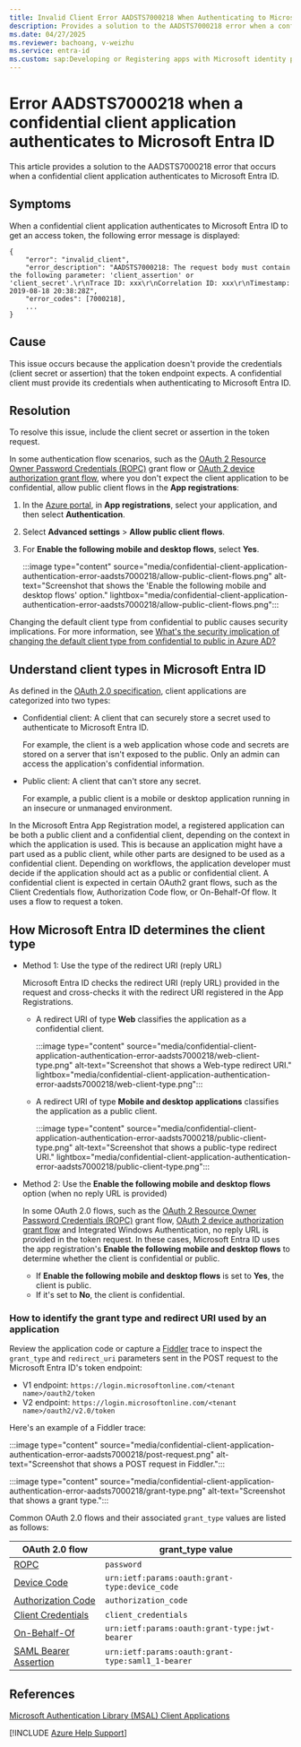 ```yaml
---
title: Invalid Client Error AADSTS7000218 When Authenticating to Microsoft Entra ID
description: Provides a solution to the AADSTS7000218 error when a confidential client application authenticates to Microsoft Entra ID.
ms.date: 04/27/2025
ms.reviewer: bachoang, v-weizhu
ms.service: entra-id
ms.custom: sap:Developing or Registering apps with Microsoft identity platform
---
```


# Error AADSTS7000218 when a confidential client application authenticates to Microsoft Entra ID

This article provides a solution to the AADSTS7000218 error that occurs when a confidential client application authenticates to Microsoft Entra ID.

## Symptoms

When a confidential client application authenticates to Microsoft Entra ID to get an access token, the following error message is displayed:

```output
{
    "error": "invalid_client",
    "error_description": "AADSTS7000218: The request body must contain the following parameter: 'client_assertion' or 'client_secret'.\r\nTrace ID: xxx\r\nCorrelation ID: xxx\r\nTimestamp: 2019-08-18 20:38:28Z",
    "error_codes": [7000218],
    ...
}
```

## Cause

This issue occurs because the application doesn't provide the credentials (client secret or assertion) that the token endpoint expects. A confidential client must provide its credentials when authenticating to Microsoft Entra ID.

## Resolution

To resolve this issue, include the client secret or assertion in the token request.

In some authentication flow scenarios, such as the [OAuth 2 Resource Owner Password Credentials (ROPC)](/entra/identity-platform/v2-oauth-ropc) grant flow or [OAuth 2 device authorization grant flow](/entra/identity-platform/v2-oauth2-device-code), where you don't expect the client application to be confidential, allow public client flows in the **App registrations**:

1. In the [Azure portal](https://portal.azure.com/), in **App registrations**, select your application, and then select **Authentication**.
2. Select **Advanced settings** > **Allow public client flows**.
3. For **Enable the following mobile and desktop flows**, select **Yes**.

    :::image type="content" source="media/confidential-client-application-authentication-error-aadsts7000218/allow-public-client-flows.png" alt-text="Screenshot that shows the 'Enable the following mobile and desktop flows' option." lightbox="media/confidential-client-application-authentication-error-aadsts7000218/allow-public-client-flows.png":::

Changing the default client type from confidential to public causes security implications. For more information, see [What's the security implication of changing the default client type from confidential to public in Azure AD?](https://blogs.aaddevsup.xyz/2020/09/whats-the-security-implication-of-changing-the-default-client-type-from-confidential-to-public-in-azure-ad/)

## Understand client types in Microsoft Entra ID

As defined in the [OAuth 2.0 specification](https://tools.ietf.org/html/rfc6749), client applications are categorized into two types:

- Confidential client: A client that can securely store a secret used to authenticate to Microsoft Entra ID.

    For example, the client is a web application whose code and secrets are stored on a server that isn't exposed to the public. Only an admin can access the application's confidential information.
- Public client: A client that can't store any secret.

    For example, a public client is a mobile or desktop application running in an insecure or unmanaged environment.

In the Microsoft Entra App Registration model, a registered application can be both a public client and a confidential client, depending on the context in which the application is used. This is because an application might have a part used as a public client, while other parts are designed to be used as a confidential client. Depending on workflows, the application developer must decide if the application should act as a public or confidential client. A confidential client is expected in certain OAuth2 grant flows, such as the Client Credentials flow, Authorization Code flow, or On-Behalf-Of flow. It uses a flow to request a token.

## How Microsoft Entra ID determines the client type

- Method 1: Use the type of the redirect URI (reply URL)

    Microsoft Entra ID checks the redirect URI (reply URL) provided in the request and cross-checks it with the redirect URI registered in the App Registrations.
    - A redirect URI of type **Web** classifies the application as a confidential client.
    
        :::image type="content" source="media/confidential-client-application-authentication-error-aadsts7000218/web-client-type.png" alt-text="Screenshot that shows a Web-type redirect URI." lightbox="media/confidential-client-application-authentication-error-aadsts7000218/web-client-type.png":::
    - A redirect URI of type **Mobile and desktop applications** classifies the application as a public client.
    
       :::image type="content" source="media/confidential-client-application-authentication-error-aadsts7000218/public-client-type.png" alt-text="Screenshot that shows a public-type redirect URI." lightbox="media/confidential-client-application-authentication-error-aadsts7000218/public-client-type.png":::

- Method 2: Use the **Enable the following mobile and desktop flows** option (when no reply URL is provided)

    In some OAuth 2.0 flows, such as the [OAuth 2 Resource Owner Password Credentials (ROPC)](/azure/active-directory/develop/v2-oauth-ropc) grant flow, [OAuth 2 device authorization grant flow](/entra/identity-platform/v2-oauth2-device-code) and Integrated Windows Authentication, no reply URL is provided in the token request. In these cases, Microsoft Entra ID uses the app registration's **Enable the following mobile and desktop flows** to determine whether the client is confidential or public.

    - If **Enable the following mobile and desktop flows** is set to **Yes**, the client is public.
    - If it's set to **No**, the client is confidential.

### How to identify the grant type and redirect URI used by an application

Review the application code or capture a [Fiddler](https://blogs.aaddevsup.xyz/2018/09/capture-https-traffic-with-http-fiddler/) trace to inspect the `grant_type` and `redirect_uri` parameters sent in the POST request to the Microsoft Entra ID's token endpoint:

- V1 endpoint: `https://login.microsoftonline.com/<tenant name>/oauth2/token`
- V2 endpoint: `https://login.microsoftonline.com/<tenant name>/oauth2/v2.0/token`

Here's an example of a Fiddler trace:

:::image type="content" source="media/confidential-client-application-authentication-error-aadsts7000218/post-request.png" alt-text="Screenshot that shows a POST request in Fiddler.":::

:::image type="content" source="media/confidential-client-application-authentication-error-aadsts7000218/grant-type.png" alt-text="Screenshot that shows a grant type.":::

Common OAuth 2.0 flows and their associated `grant_type` values are listed as follows:

| OAuth 2.0 flow | grant_type value |
| --- | --- |
| [ROPC](/entra/identity-platform/v2-oauth-ropc) | `password` |
| [Device Code](/entra/identity-platform/v2-oauth2-device-code) | `urn:ietf:params:oauth:grant-type:device_code` |
| [Authorization Code](/entra/identity-platform/v2-oauth2-auth-code-flow) | `authorization_code` |
| [Client Credentials](/entra/identity-platform/v2-oauth2-client-creds-grant-flow) | `client_credentials` |
| [On-Behalf-Of](/entra/identity-platform/v2-oauth2-on-behalf-of-flow) | `urn:ietf:params:oauth:grant-type:jwt-bearer` |
| [SAML Bearer Assertion](/entra/identity-platform/v2-saml-bearer-assertion) | `urn:ietf:params:oauth:grant-type:saml1_1-bearer` |

## References

[Microsoft Authentication Library (MSAL) Client Applications](https://github.com/AzureAD/microsoft-authentication-library-for-dotnet/wiki/Client-Applications)

[!INCLUDE [Azure Help Support](../../../includes/azure-help-support.md)]
